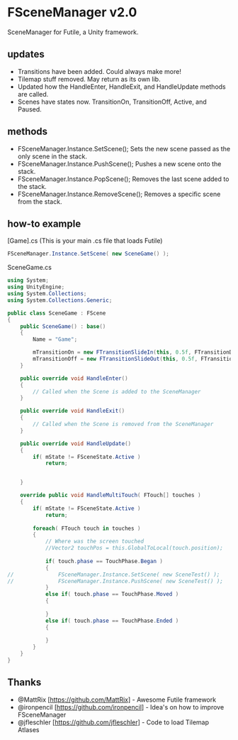 FSceneManager v2.0
=============

SceneManager for Futile, a Unity framework.

updates
-------------

- Transitions have been added. Could always make more!
- Tilemap stuff removed. May return as its own lib.
- Updated how the HandleEnter, HandleExit, and HandleUpdate methods are called.
- Scenes have states now. TransitionOn, TransitionOff, Active, and Paused.


methods
-------------
- FSceneManager.Instance.SetScene(); Sets the new scene passed as the only scene in the stack.
- FSceneManager.Instance.PushScene(); Pushes a new scene onto the stack.
- FSceneManager.Instance.PopScene(); Removes the last scene added to the stack.
- FSceneManager.Instance.RemoveScene(); Removes a specific scene from the stack.



how-to example
-------------

[Game].cs (This is your main .cs file that loads Futile)
```csharp
FSceneManager.Instance.SetScene( new SceneGame() );
```

SceneGame.cs
```csharp
using System;
using UnityEngine;
using System.Collections;
using System.Collections.Generic;

public class SceneGame : FScene
{
	public SceneGame() : base()
	{
		Name = "Game";

		mTransitionOn = new FTransitionSlideIn(this, 0.5f, FTransitionDirection.Down);
		mTransitionOff = new FTransitionSlideOut(this, 0.5f, FTransitionDirection.Left);
	}

	public override void HandleEnter()
	{
		// Called when the Scene is added to the SceneManager
	}

	public override void HandleExit()
	{
		// Called when the Scene is removed from the SceneManager
	}

	public override void HandleUpdate()
	{
		if( mState != FSceneState.Active )
			return;


	}

	override public void HandleMultiTouch( FTouch[] touches )
	{
		if( mState != FSceneState.Active )
			return;
		
		foreach( FTouch touch in touches )
		{
			// Where was the screen touched
			//Vector2 touchPos = this.GlobalToLocal(touch.position);
			
			if( touch.phase == TouchPhase.Began )
			{
//				FSceneManager.Instance.SetScene( new SceneTest() );
//				FSceneManager.Instance.PushScene( new SceneTest() );
			}
			else if( touch.phase == TouchPhase.Moved )
			{
				
			}
			else if( touch.phase == TouchPhase.Ended )
			{
				
			}
		}
	}
}
```


Thanks
-------------

- @MattRix [https://github.com/MattRix] - Awesome Futile framework
- @ironpencil [https://github.com/ironpencil] - Idea's on how to improve FSceneManager
- @jfleschler [https://github.com/jfleschler] - Code to load Tilemap Atlases
